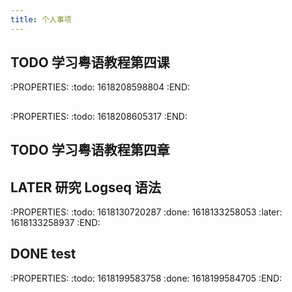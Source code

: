 ```yaml
---
title: 个人事项
---
```


## TODO 学习粤语教程第四课
:PROPERTIES:
:todo: 1618208598804
:END:
## 
:PROPERTIES:
:todo: 1618208605317
:END:
## TODO 学习粤语教程第四章
## LATER 研究 Logseq 语法
:PROPERTIES:
:todo: 1618130720287
:done: 1618133258053
:later: 1618133258937
:END:
## DONE test
:PROPERTIES:
:todo: 1618199583758
:done: 1618199584705
:END:
